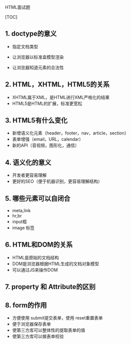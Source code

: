 HTML面试题



[TOC]



## 1. doctype的意义

- 指定文档类型

- 让浏览器以标准盒模型渲染
- 让浏览器知道元素的合法性

## 2. HTML，XHTML，HTML5的关系

- XHTML属于XML，是HTML进行XML严格化的结果
- HTML5是HTML的扩展，标准更宽松

## 3. HTML5有什么变化

- 新增语义化元素（header，footer，nav，article，section）
- 表单增强（email，URL，calendar）
- 新的API（音视频，图形化，通信）

## 4. 语义化的意义

- 开发者更容易理解
- 更好的SEO（便于机器识别，更容易理解结构）

## 5. 哪些元素可以自闭合

- meta,link
- hr,br
- input框
- image 标签

## 6. HTML和DOM的关系

- HTML是原始的文档结构
- DOM是浏览器根据HTML生成的文档对象模型
- 可以通过JS来操作DOM

## 7. property 和 Attribute的区别

## 8. form的作用

- 方便使用 submit提交表单，使用 reset重置表单
- 便于浏览器保存表单
- 使第三方库可以整体性的提取表单的值
- 使第三方库可以做表单校验